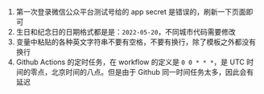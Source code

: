 1. 第一次登录微信公众平台测试号给的 app secret 是错误的，刷新一下页面即可
2. 生日和纪念日的日期格式都是是：`2022-05-20`，不同城市代码需要修改
3. 变量中粘贴的各种英文字符串不要有空格，不要有换行，除了模板之外都没有换行
4. Github Actions 的定时任务，在 workflow 的定义是 `0 0 * * *`，是 UTC 时间的零点，北京时间的八点。但是由于 Github 同一时间任务太多，因此会有延迟
